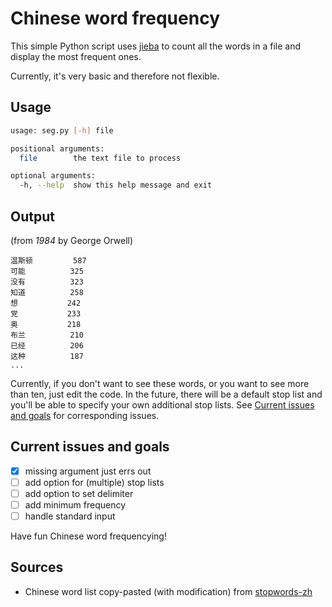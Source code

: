 # Chinese word frequency

This simple Python script uses [jieba][1] to count all the words in a file and
display the most frequent ones.

Currently, it's very basic and therefore not flexible.

## Usage

```bash
usage: seg.py [-h] file

positional arguments:
  file        the text file to process

optional arguments:
  -h, --help  show this help message and exit
```

## Output 

(from *1984* by George Orwell)

```
温斯顿       	587
可能        	325
没有        	323
知道        	258
想         	242
党         	233
奥         	218
布兰        	210
已经        	206
这种        	187
...
```

Currently, if you don't want to see these words, or you want to see more
than ten, just edit the code. In the future, there will be a default stop
list and you'll be able to specify your own additional stop lists. See
[Current issues and goals](#current-issues-and-goals) for corresponding
issues.

## Current issues and goals

- [x] missing argument just errs out
- [ ] add option for (multiple) stop lists
- [ ] add option to set delimiter
- [ ] add minimum frequency
- [ ] handle standard input

Have fun Chinese word frequencying!

## Sources

* Chinese word list copy-pasted (with modification) from [stopwords-zh][2]

[1]: https://github.com/fxsjy/jieba "Jieba Chinese text segmentation on Github"
[2]: https://github.com/stopwords-iso/stopwords-zh "List of Chinese stopwords on Github"
